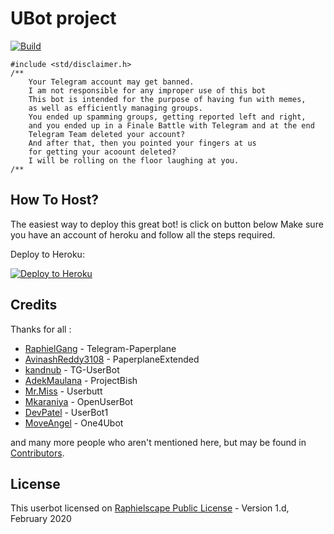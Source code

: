 # UBot project
[![Build](https://github.com/Deadpool61/Ubot/workflows/FailedChecker/badge.svg?branch=sql-extended)](https://github.com/Deadpool61/Ubot/actions "Build")

```
#include <std/disclaimer.h>
/**
    Your Telegram account may get banned.
    I am not responsible for any improper use of this bot
    This bot is intended for the purpose of having fun with memes,
    as well as efficiently managing groups.
    You ended up spamming groups, getting reported left and right,
    and you ended up in a Finale Battle with Telegram and at the end
    Telegram Team deleted your account?
    And after that, then you pointed your fingers at us
    for getting your acoount deleted?
    I will be rolling on the floor laughing at you.
/**
```

## How To Host?

The easiest way to deploy this great bot! is click on button below
Make sure you have an account of heroku and follow all the steps required.

Deploy to Heroku:
<p align="left"><a href="https://heroku.com/deploy?template=https://github.com/Deadpool61/Ubot/tree/sql-extended"> <img src="https://www.herokucdn.com/deploy/button.svg" alt="Deploy to Heroku" /></a></p>

## Credits

Thanks for all : 
* [RaphielGang](https://github.com/RaphielGang) - Telegram-Paperplane
* [AvinashReddy3108](https://github.com/AvinashReddy3108) - PaperplaneExtended
* [kandnub](https://github.com/kandnub) - TG-UserBot
* [AdekMaulana](https://github.com/adekmaulana) - ProjectBish
* [Mr.Miss](https://github.com/keselekpermen69) - Userbutt
* [Mkaraniya](https://github.com/mkaraniya) - OpenUserBot
* [DevPatel](https://github.com/Devp73) - UserBot1
* [MoveAngel](https://github.com/MoveAngel) - One4Ubot

and many more people who aren't mentioned here, but may be found in [Contributors](https://github.com/Deadpool61/Ubot/graphs/contributors).

## License

This userbot licensed on [Raphielscape Public License](https://github.com/Deadpool61/Ubot/blob/sql-extended/LICENSE) - Version 1.d, February 2020
